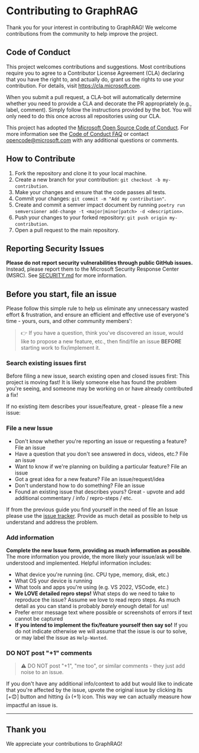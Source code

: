 # Contributing to GraphRAG

Thank you for your interest in contributing to GraphRAG! We welcome contributions from the community to help improve the project.

## Code of Conduct

This project welcomes contributions and suggestions. Most contributions require you to agree to a Contributor License Agreement (CLA)
declaring that you have the right to, and actually do, grant us the rights to use your contribution.
For details, visit https://cla.microsoft.com.

When you submit a pull request, a CLA-bot will automatically determine whether you need
to provide a CLA and decorate the PR appropriately (e.g., label, comment). Simply follow the
instructions provided by the bot. You will only need to do this once across all repositories using our CLA.

This project has adopted the [Microsoft Open Source Code of Conduct](https://opensource.microsoft.com/codeofconduct/).
For more information see the [Code of Conduct FAQ](https://opensource.microsoft.com/codeofconduct/faq/)
or contact [opencode@microsoft.com](mailto:opencode@microsoft.com) with any additional questions or comments.

## How to Contribute

1. Fork the repository and clone it to your local machine.
2. Create a new branch for your contribution: `git checkout -b my-contribution`.
3. Make your changes and ensure that the code passes all tests.
4. Commit your changes: `git commit -m "Add my contribution"`.
5. Create and commit a semver impact document by running `poetry run semversioner add-change -t <major|minor|patch> -d <description>`.
6. Push your changes to your forked repository: `git push origin my-contribution`.
7. Open a pull request to the main repository.

## Reporting Security Issues

**Please do not report security vulnerabilities through public GitHub issues.** Instead, please report them to the Microsoft Security Response Center (MSRC).
See [SECURITY.md](./SECURITY.md) for more information.

## Before you start, file an issue

Please follow this simple rule to help us eliminate any unnecessary wasted effort & frustration, and ensure an efficient and effective use of everyone's time - yours, ours, and other community members':

> 👉 If you have a question, think you've discovered an issue, would like to propose a new feature, etc., then find/file an issue **BEFORE** starting work to fix/implement it.

### Search existing issues first

Before filing a new issue, search existing open and closed issues first: This project is moving fast! It is likely someone else has found the problem you're seeing, and someone may be working on or have already contributed a fix!

If no existing item describes your issue/feature, great - please file a new issue:

### File a new Issue

- Don't know whether you're reporting an issue or requesting a feature? File an issue
- Have a question that you don't see answered in docs, videos, etc.? File an issue
- Want to know if we're planning on building a particular feature? File an issue
- Got a great idea for a new feature? File an issue/request/idea
- Don't understand how to do something? File an issue
- Found an existing issue that describes yours? Great - upvote and add additional commentary / info / repro-steps / etc.

If from the previous guide you find yourself in the need of file an Issue please use the [issue tracker](https://github.com/microsoft/graphrag/issues).
Provide as much detail as possible to help us understand and address the problem.

### Add information

**Complete the new Issue form, providing as much information as possible**. The more information you provide, the more likely your issue/ask will be understood and implemented. Helpful information includes:

- What device you're running (inc. CPU type, memory, disk, etc.)
- What OS your device is running
- What tools and apps you're using (e.g. VS 2022, VSCode, etc.)
- **We LOVE detailed repro steps!** What steps do we need to take to reproduce the issue? Assume we love to read repro steps. As much detail as you can stand is probably _barely_ enough detail for us!
- Prefer error message text where possible or screenshots of errors if text cannot be captured
- **If you intend to implement the fix/feature yourself then say so!** If you do not indicate otherwise we will assume that the issue is our to solve, or may label the issue as `Help-Wanted`.

### DO NOT post "+1" comments

> ⚠ DO NOT post "+1", "me too", or similar comments - they just add noise to an issue.

If you don't have any additional info/context to add but would like to indicate that you're affected by the issue, upvote the original issue by clicking its [+😊] button and hitting 👍 (+1) icon. This way we can actually measure how impactful an issue is.

---

## Thank you

We appreciate your contributions to GraphRAG!
